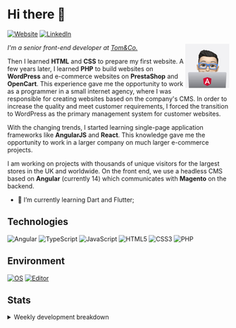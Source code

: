 # Hi there 👋

[![Website](https://img.shields.io/badge/Website-rafalwolak.pl-informational?style=flat-square&color=black&logo=vercel&logoColor=white)](https://rafalwolak.pl)
[![LinkedIn](https://img.shields.io/badge/LinkedIn-rafalwolak-informational?style=flat-square&logo=linkedin&logoColor=white)](https://www.linkedin.com/in/rafalwolak/)

<picture>
  <source media="(prefers-color-scheme: dark)" srcset="assets/macbook-angular-mono-happy.png">
  <source media="(prefers-color-scheme: light)" srcset="assets/macbook-angular-happy.png">
  <img alt="Me" src="assets/macbook-angular-happy.png" width="100" align="right">
</picture>

*I'm a senior front-end developer at [Tom&Co.](https://www.tomandco.co.uk/)*

Then I learned **HTML** and **CSS** to prepare my first website. A few years later, I learned **PHP** to build websites on **WordPress** and e-commerce websites on **PrestaShop** and **OpenCart**. This experience gave me the opportunity to work as a programmer in a small internet agency, where I was responsible for creating websites based on the company's CMS. In order to increase the quality and meet customer requirements, I forced the transition to WordPress as the primary management system for customer websites.

With the changing trends, I started learning single-page application frameworks like **AngularJS** and **React**. This knowledge gave me the opportunity to work in a larger company on much larger e-commerce projects.

I am working on projects with thousands of unique visitors for the largest stores in the UK and worldwide. On the front end, we use a headless CMS based on **Angular** (currently 14) which communicates with **Magento** on the backend.

 - 🌱 I’m currently learning Dart and Flutter;

## Technologies
![Angular](https://img.shields.io/badge/angular-%23DD0031.svg?style=for-the-badge&logo=angular&logoColor=white) ![TypeScript](https://img.shields.io/badge/typescript-%23007ACC.svg?style=for-the-badge&logo=typescript&logoColor=white) ![JavaScript](https://img.shields.io/badge/javascript-%23323330.svg?style=for-the-badge&logo=javascript&logoColor=%23F7DF1E) ![HTML5](https://img.shields.io/badge/html5-%23E34F26.svg?style=for-the-badge&logo=html5&logoColor=white) ![CSS3](https://img.shields.io/badge/css3-%231572B6.svg?style=for-the-badge&logo=css3&logoColor=white) ![PHP](https://img.shields.io/badge/php-%23777BB4.svg?style=for-the-badge&logo=php&logoColor=white) 
## Environment
[![OS](https://img.shields.io/badge/OS-macOS-informational?style=flat-square&logo=apple&logoColor=white)](https://en.wikipedia.org/wiki/MacOS)
[![Editor](https://img.shields.io/badge/Editor-VSCode-blue?style=flat-square&logo=visual-studio-code&logoColor=white)](https://code.visualstudio.com/)

## Stats
<details>
<summary>Weekly development breakdown</summary>

<!--START_SECTION:waka-->

```txt
TypeScript       11 hrs 17 mins  ████████████▒░░░░░░░░░░░░   48.84 %
HTML             4 hrs 57 mins   █████▒░░░░░░░░░░░░░░░░░░░   21.40 %
SCSS             1 hr 48 mins    ██░░░░░░░░░░░░░░░░░░░░░░░   07.82 %
JSON             1 hr 25 mins    █▓░░░░░░░░░░░░░░░░░░░░░░░   06.18 %
Other            1 hr 5 mins     █▒░░░░░░░░░░░░░░░░░░░░░░░   04.71 %
```

<!--END_SECTION:waka-->
</details>
